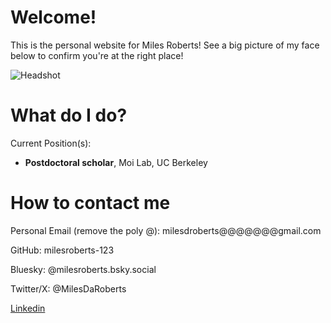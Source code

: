 # Welcome!

This is the personal website for Miles Roberts! See a big picture of my face below to confirm you're at the right place!

![Headshot](img/HeadShot_MilesRoberts_2022.jpg)

# What do I do?

Current Position(s): 

* **Postdoctoral scholar**, Moi Lab, UC Berkeley

# How to contact me

Personal Email (remove the poly @): milesdroberts@@@@@@@gmail.com

GitHub: milesroberts-123

Bluesky: @milesroberts.bsky.social

Twitter/X: @MilesDaRoberts

[Linkedin](linkedin.com/in/miles-roberts-58b015198)


